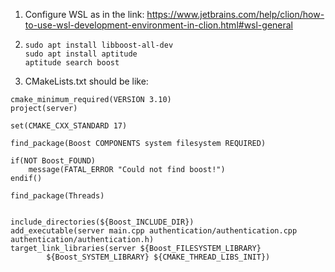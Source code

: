1. Configure WSL as in the link: https://www.jetbrains.com/help/clion/how-to-use-wsl-development-environment-in-clion.html#wsl-general
2. ```
   sudo apt install libboost-all-dev
   sudo apt install aptitude
   aptitude search boost
   ```
3. CMakeLists.txt should be like:
```    
cmake_minimum_required(VERSION 3.10)
project(server)

set(CMAKE_CXX_STANDARD 17)

find_package(Boost COMPONENTS system filesystem REQUIRED)

if(NOT Boost_FOUND)
    message(FATAL_ERROR "Could not find boost!")
endif()

find_package(Threads)


include_directories(${Boost_INCLUDE_DIR})
add_executable(server main.cpp authentication/authentication.cpp authentication/authentication.h)
target_link_libraries(server ${Boost_FILESYSTEM_LIBRARY}
        ${Boost_SYSTEM_LIBRARY} ${CMAKE_THREAD_LIBS_INIT})
```